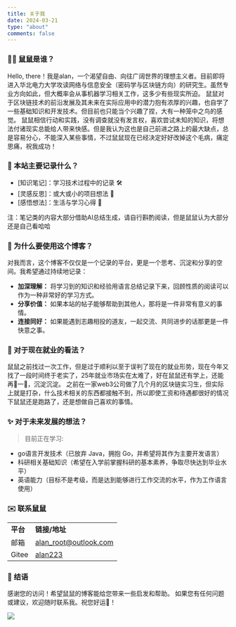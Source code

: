 ```yaml
---
title: 关于我
date: 2024-03-21
type: "about"
comments: false
---
```



### 🧑‍💻 鼠鼠是谁？

Hello, there！我是alan，一个渴望自由、向往广阔世界的理想主义者。目前即将进入华北电力大学攻读网络与信息安全（密码学与区块链方向）的研究生。虽然专业方向如此，但大概率会从事机器学习相关工作，这多少有些现实所迫。
鼠鼠对于区块链技术的前沿发展及其未来在实际应用中的潜力抱有浓厚的兴趣，也自学了一些基础知识和开发技术。但目前也只能当个兴趣了捏，大有一种笼中之鸟的感觉。
鼠鼠相信行动和实践，没有调查就没有发言权，喜欢尝试未知的知识，将想法付诸现实总能给人带来快感。但是我认为这也是自己前进之路上的最大缺点，总是容易分心，不能深入某些事情，不过鼠鼠现在已经决定好好改掉这个毛病，痛定思痛，祝我成功！

### 📝 本站主要记录什么？

* [知识笔记]：学习技术过程中的记录 🛠️
* [灵感反思]：或大或小的项目想法 🎨
* [感悟想法]：生活与学习心得 🌱

注：笔记类的内容大部分借助AI总结生成，请自行斟酌阅读，但是鼠鼠认为大部分还是自己看哈哈

### 🤔 为什么要使用这个博客？

对我而言，这个博客不仅仅是一个记录的平台，更是一个思考、沉淀和分享的空间。我希望通过持续地记录：

* **加深理解：** 将学习到的知识和经验用语言总结记录下来，回顾性质的阅读可以作为一种非常好的学习方式。
* **分享价值：** 如果本站的帖子能够帮助到其他人，那将是一件非常有意义的事情。
* **连接同好：** 如果能遇到志趣相投的道友，一起交流、共同进步的话那更是一件快意之事。

### 🧐 对于现在就业的看法？

鼠鼠之前找过一次工作，但是过于顺利以至于误判了现在的就业形势，现在今年又找了一段时间终于老实了，25年就业市场实在太难了，好在鼠鼠还有学上，还能再🐶一🐶，沉淀沉淀。
之前在一家web3公司做了几个月的区块链实习生，但实际上就是打杂，什么技术相关的东西都接触不到，所以即使工资和待遇都很好的情况下鼠鼠还是跑路了，还是想做自己喜欢的事情。

### ✨ 对于未来发展的想法？

>   目前正在学习:
- go语言开发技术（已放弃 Java，拥抱 Go，并希望将其作为主要开发语言）
- 科研相关基础知识（希望在入学前掌握科研的基本素养，争取尽快达到毕业水平）
- 英语能力（目标不是考级，而是达到能够进行工作交流的水平，作为工作语言使用）

### ✉️ 联系鼠鼠
|||
|-|-|
|**平台**|**链接/地址**|
|邮箱|alan_root@outlook.com|
|Gitee|[alan223](https://gitee.com/alan223)|

### 🎉 结语

感谢您的访问！希望鼠鼠的博客能给您带来一些启发和帮助。
如果您有任何问题或建议，欢迎随时联系我。祝您好运👋！

![](https://pic1.imgdb.cn/item/683aeca558cb8da5c81eb777.jpg)